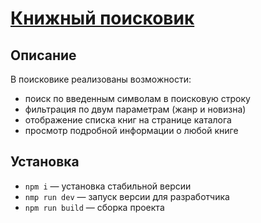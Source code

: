 # [Книжный поисковик](https://future-test-task-book-search-app.vercel.app/)

## Описание
В поисковике реализованы возможности:
- поиск по введенным символам в поисковую строку
- фильтрация по двум параметрам (жанр и новизна)
- отображение списка книг на странице каталога
- просмотр подробной информации о любой книге

## Установка
- `npm i` — установка стабильной версии
- `nmp run dev` — запуск версии для разработчика
- `npm run build` — сборка проекта
